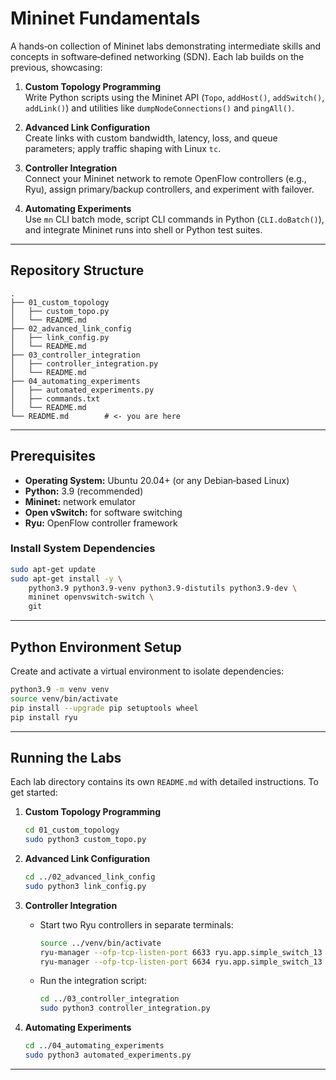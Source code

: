 # Mininet Fundamentals

A hands‑on collection of Mininet labs demonstrating intermediate skills and concepts in software‑defined networking (SDN). Each lab builds on the previous, showcasing:

1. **Custom Topology Programming**  
   Write Python scripts using the Mininet API (`Topo`, `addHost()`, `addSwitch()`, `addLink()`) and utilities like `dumpNodeConnections()` and `pingAll()`.

2. **Advanced Link Configuration**  
   Create links with custom bandwidth, latency, loss, and queue parameters; apply traffic shaping with Linux `tc`.

3. **Controller Integration**  
   Connect your Mininet network to remote OpenFlow controllers (e.g., Ryu), assign primary/backup controllers, and experiment with failover.

4. **Automating Experiments**  
   Use `mn` CLI batch mode, script CLI commands in Python (`CLI.doBatch()`), and integrate Mininet runs into shell or Python test suites.

---

## Repository Structure

```
.
├── 01_custom_topology
│   ├── custom_topo.py
│   └── README.md
├── 02_advanced_link_config
│   ├── link_config.py
│   └── README.md
├── 03_controller_integration
│   ├── controller_integration.py
│   └── README.md
├── 04_automating_experiments
│   ├── automated_experiments.py
│   ├── commands.txt
│   └── README.md
└── README.md        # <- you are here
```

---

## Prerequisites

- **Operating System:** Ubuntu 20.04+ (or any Debian‑based Linux)  
- **Python:** 3.9 (recommended)  
- **Mininet:** network emulator  
- **Open vSwitch:** for software switching  
- **Ryu:** OpenFlow controller framework  

### Install System Dependencies

```bash
sudo apt-get update
sudo apt-get install -y \
    python3.9 python3.9-venv python3.9-distutils python3.9-dev \
    mininet openvswitch-switch \
    git
```

---

## Python Environment Setup

Create and activate a virtual environment to isolate dependencies:

```bash
python3.9 -m venv venv
source venv/bin/activate
pip install --upgrade pip setuptools wheel
pip install ryu
```

---

## Running the Labs

Each lab directory contains its own `README.md` with detailed instructions. To get started:

1. **Custom Topology Programming**

   ```bash
   cd 01_custom_topology
   sudo python3 custom_topo.py
   ```

2. **Advanced Link Configuration**

   ```bash
   cd ../02_advanced_link_config
   sudo python3 link_config.py
   ```

3. **Controller Integration**

   - Start two Ryu controllers in separate terminals:

     ```bash
     source ../venv/bin/activate
     ryu-manager --ofp-tcp-listen-port 6633 ryu.app.simple_switch_13 &
     ryu-manager --ofp-tcp-listen-port 6634 ryu.app.simple_switch_13 &
     ```

   - Run the integration script:

     ```bash
     cd ../03_controller_integration
     sudo python3 controller_integration.py
     ```

4. **Automating Experiments**

   ```bash
   cd ../04_automating_experiments
   sudo python3 automated_experiments.py
   ```

---
